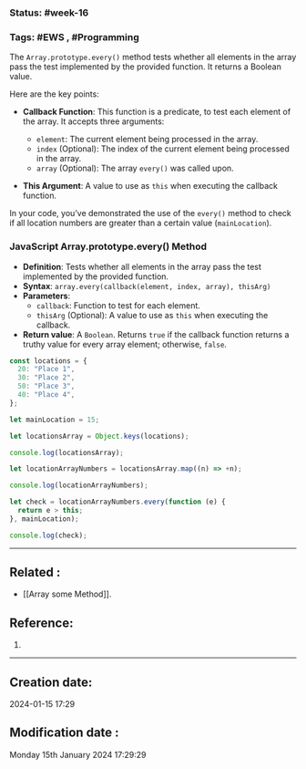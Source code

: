 
### Status: #week-16

### Tags: #EWS  , #Programming 


The `Array.prototype.every()` method tests whether all elements in the array pass the test implemented by the provided function. It returns a Boolean value.

Here are the key points:

- **Callback Function**: This function is a predicate, to test each element of the array. It accepts three arguments:
    
    - `element`: The current element being processed in the array.
    - `index` (Optional): The index of the current element being processed in the array.
    - `array` (Optional): The array `every()` was called upon.
- **This Argument**: A value to use as `this` when executing the callback function.
    

In your code, you’ve demonstrated the use of the `every()` method to check if all location numbers are greater than a certain value (`mainLocation`).


### JavaScript Array.prototype.every() Method

- **Definition**: Tests whether all elements in the array pass the test implemented by the provided function.
- **Syntax**: `array.every(callback(element, index, array), thisArg)`
- **Parameters**:
  - `callback`: Function to test for each element.
  - `thisArg` (Optional): A value to use as `this` when executing the callback.
- **Return value**: A `Boolean`. Returns `true` if the callback function returns a truthy value for every array element; otherwise, `false`.

```javascript
const locations = {
  20: "Place 1",
  30: "Place 2",
  50: "Place 3",
  40: "Place 4",
};

let mainLocation = 15;

let locationsArray = Object.keys(locations);

console.log(locationsArray);

let locationArrayNumbers = locationsArray.map((n) => +n);

console.log(locationArrayNumbers);

let check = locationArrayNumbers.every(function (e) {
  return e > this;
}, mainLocation);

console.log(check);
```

______________________________________________________________________


## Related : 

- [[Array some Method]].

## Reference: 

1.  


---

  ## Creation date: 
  
  2024-01-15 17:29 
  
  
   ## Modification date :
   
   Monday 15th January 2024 17:29:29
